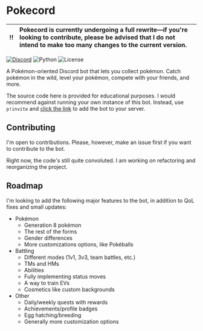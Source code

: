 # Pokecord

:bangbang: | Pokecord is currently undergoing a full rewrite—if you're looking to contribute, please be advised that I do not intend to make too many changes to the current version.
:---: | :---

[![Discord](https://img.shields.io/discord/716390832034414685?logo=discord&style=for-the-badge)](https://discord.gg/RAQjtNWzGW)
![Python](https://img.shields.io/badge/Python-3.8-red?style=for-the-badge)
![License](https://img.shields.io/github/license/oliver-ni/poketwo?style=for-the-badge)

A Pokémon-oriented Discord bot that lets you collect pokémon. Catch pokémon in the wild, level your pokémon, compete with your friends, and more.

The source code here is provided for educational purposes. I would recommend against running your own instance of this bot. Instead, use `p!invite` and [click the link](https://invite.poketwo.net) to add the bot to your server.

## Contributing

I'm open to contributions. Please, however, make an issue first if you want to contribute to the bot.

Right now, the code's still quite convoluted. I am working on refactoring and reorganizing the project.

## Roadmap

I'm looking to add the following major features to the bot, in addition to QoL fixes and small updates:

- Pokémon
	- Generation 8 pokémon
	- The rest of the forms
	- Gender differences
	- More customizations options, like Pokéballs
- Battling
	- Different modes (1v1, 3v3, team battles, etc.)
	- TMs and HMs
	- Abilities
	- Fully implementing status moves
	- A way to train EVs
	- Cosmetics like custom backgrounds
- Other
	- Daily/weekly quests with rewards
	- Achievements/profile badges
	- Egg hatching/breeding
	- Generally more customization options

